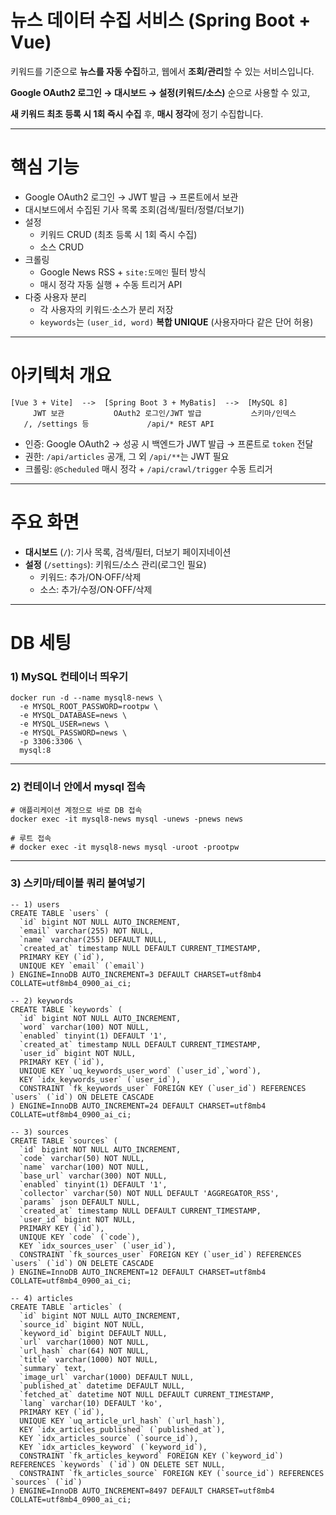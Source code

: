 # 뉴스 데이터 수집 서비스 (Spring Boot + Vue)

키워드를 기준으로 **뉴스를 자동 수집**하고, 웹에서 **조회/관리**할 수 있는 서비스입니다.

**Google OAuth2 로그인 → 대시보드 → 설정(키워드/소스)** 순으로 사용할 수 있고,

**새 키워드 최초 등록 시 1회 즉시 수집** 후, **매시 정각**에 정기 수집합니다.

---

# 핵심 기능

- Google OAuth2 로그인 → JWT 발급 → 프론트에서 보관
- 대시보드에서 수집된 기사 목록 조회(검색/필터/정렬/더보기)
- 설정
    - 키워드 CRUD (최초 등록 시 1회 즉시 수집)
    - 소스 CRUD 
- 크롤링
    - Google News RSS + `site:도메인` 필터 방식
    - 매시 정각 자동 실행 + 수동 트리거 API
- 다중 사용자 분리
    - 각 사용자의 키워드·소스가 분리 저장
    - `keywords`는 `(user_id, word)` **복합 UNIQUE** (사용자마다 같은 단어 허용)

---

# 아키텍처 개요

```
[Vue 3 + Vite]  -->  [Spring Boot 3 + MyBatis]  -->  [MySQL 8]
     JWT 보관           OAuth2 로그인/JWT 발급           스키마/인덱스
   /, /settings 등             /api/* REST API

```

- 인증: Google OAuth2 → 성공 시 백엔드가 JWT 발급 → 프론트로 `token` 전달
- 권한: `/api/articles` 공개, 그 외 `/api/**`는 JWT 필요
- 크롤링: `@Scheduled` 매시 정각 + `/api/crawl/trigger` 수동 트리거

---

# 주요 화면

- **대시보드** (`/`): 기사 목록, 검색/필터, 더보기 페이지네이션
- **설정** (`/settings`): 키워드/소스 관리(로그인 필요)
    - 키워드: 추가/ON·OFF/삭제
    - 소스: 추가/수정/ON·OFF/삭제 

---

# DB 세팅
### 1) MySQL 컨테이너 띄우기

```
docker run -d --name mysql8-news \
  -e MYSQL_ROOT_PASSWORD=rootpw \
  -e MYSQL_DATABASE=news \
  -e MYSQL_USER=news \
  -e MYSQL_PASSWORD=news \
  -p 3306:3306 \
  mysql:8

```


---

### 2) 컨테이너 안에서 mysql 접속

```
# 애플리케이션 계정으로 바로 DB 접속
docker exec -it mysql8-news mysql -unews -pnews news

# 루트 접속
# docker exec -it mysql8-news mysql -uroot -prootpw

```

---

### 3) 스키마/테이블 쿼리 붙여넣기

```
-- 1) users
CREATE TABLE `users` (
  `id` bigint NOT NULL AUTO_INCREMENT,
  `email` varchar(255) NOT NULL,
  `name` varchar(255) DEFAULT NULL,
  `created_at` timestamp NULL DEFAULT CURRENT_TIMESTAMP,
  PRIMARY KEY (`id`),
  UNIQUE KEY `email` (`email`)
) ENGINE=InnoDB AUTO_INCREMENT=3 DEFAULT CHARSET=utf8mb4 COLLATE=utf8mb4_0900_ai_ci;

-- 2) keywords
CREATE TABLE `keywords` (
  `id` bigint NOT NULL AUTO_INCREMENT,
  `word` varchar(100) NOT NULL,
  `enabled` tinyint(1) DEFAULT '1',
  `created_at` timestamp NULL DEFAULT CURRENT_TIMESTAMP,
  `user_id` bigint NOT NULL,
  PRIMARY KEY (`id`),
  UNIQUE KEY `uq_keywords_user_word` (`user_id`,`word`),
  KEY `idx_keywords_user` (`user_id`),
  CONSTRAINT `fk_keywords_user` FOREIGN KEY (`user_id`) REFERENCES `users` (`id`) ON DELETE CASCADE
) ENGINE=InnoDB AUTO_INCREMENT=24 DEFAULT CHARSET=utf8mb4 COLLATE=utf8mb4_0900_ai_ci;

-- 3) sources
CREATE TABLE `sources` (
  `id` bigint NOT NULL AUTO_INCREMENT,
  `code` varchar(50) NOT NULL,
  `name` varchar(100) NOT NULL,
  `base_url` varchar(300) NOT NULL,
  `enabled` tinyint(1) DEFAULT '1',
  `collector` varchar(50) NOT NULL DEFAULT 'AGGREGATOR_RSS',
  `params` json DEFAULT NULL,
  `created_at` timestamp NULL DEFAULT CURRENT_TIMESTAMP,
  `user_id` bigint NOT NULL,
  PRIMARY KEY (`id`),
  UNIQUE KEY `code` (`code`),
  KEY `idx_sources_user` (`user_id`),
  CONSTRAINT `fk_sources_user` FOREIGN KEY (`user_id`) REFERENCES `users` (`id`) ON DELETE CASCADE
) ENGINE=InnoDB AUTO_INCREMENT=12 DEFAULT CHARSET=utf8mb4 COLLATE=utf8mb4_0900_ai_ci;

-- 4) articles
CREATE TABLE `articles` (
  `id` bigint NOT NULL AUTO_INCREMENT,
  `source_id` bigint NOT NULL,
  `keyword_id` bigint DEFAULT NULL,
  `url` varchar(1000) NOT NULL,
  `url_hash` char(64) NOT NULL,
  `title` varchar(1000) NOT NULL,
  `summary` text,
  `image_url` varchar(1000) DEFAULT NULL,
  `published_at` datetime DEFAULT NULL,
  `fetched_at` datetime NOT NULL DEFAULT CURRENT_TIMESTAMP,
  `lang` varchar(10) DEFAULT 'ko',
  PRIMARY KEY (`id`),
  UNIQUE KEY `uq_article_url_hash` (`url_hash`),
  KEY `idx_articles_published` (`published_at`),
  KEY `idx_articles_source` (`source_id`),
  KEY `idx_articles_keyword` (`keyword_id`),
  CONSTRAINT `fk_articles_keyword` FOREIGN KEY (`keyword_id`) REFERENCES `keywords` (`id`) ON DELETE SET NULL,
  CONSTRAINT `fk_articles_source` FOREIGN KEY (`source_id`) REFERENCES `sources` (`id`)
) ENGINE=InnoDB AUTO_INCREMENT=8497 DEFAULT CHARSET=utf8mb4 COLLATE=utf8mb4_0900_ai_ci;

```
